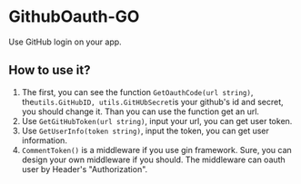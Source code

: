 # GithubOauth-GO
Use GitHub login on your app.

## How to use it?

1. The first, you can see the function `GetOauthCode(url string)`, the`utils.GitHubID, utils.GitHUbSecret`is your github's id and secret, you should change it. Than you can use the function get an url.
2. Use `GetGitHubToken(url string)`, input your url, you can get user token.
3. Use `GetUserInfo(token string)`, input the token, you can get user information.
4. `CommentToken()` is a middleware if you use gin framework. Sure, you can design your own middleware if you should. The middleware can oauth user by Header's "Authorization".
